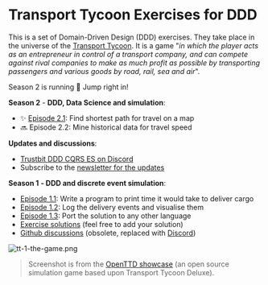 # Transport Tycoon Exercises for DDD

This is a set of Domain-Driven Design (DDD) exercises. They take place in the universe of the [Transport Tycoon](https://en.wikipedia.org/wiki/Transport_Tycoon). It is a game "*in which the player acts as an entrepreneur in control of a transport company, and can compete against rival companies to make as much profit as possible by transporting passengers and various goods by road, rail, sea and air*".

 Season 2 is running 🎉 Jump right in! 



**Season 2** - **DDD, Data Science and simulation**:

- ✨ [Episode 2.1](transport-tycoon_21.md): Find shortest path for travel on a map
- 🔜 Episode 2.2: Mine historical data for travel speed

**Updates and discussions**:

- [Trustbit DDD CQRS ES on Discord](https://discord.gg/jHGbUwxDgv)
- Subscribe to the [newsletter for the updates](https://tinyletter.com/softwarepark)

**Season 1** **- DDD and discrete event simulation**:

- [Episode 1.1](transport-tycoon-1.md): Write a program to print time it would take to deliver cargo
- [Episode 1.2](transport-tycoon-2.md): Log the delivery events and visualise them
- [Episode 1.3](transport-tycoon-3.md): Port the solution to any other language
- [Exercise solutions](https://github.com/Softwarepark/exercises/blob/master/transport-tycoon/README.md) (feel free to add your solution)
- [Github discussions](https://github.com/orgs/ddd-exercises/teams/tt/discussions) (obsolete, replaced with [Discord](https://discord.gg/jHGbUwxDgv))

![tt-1-the-game.png](images/tt-1-openttd.png)

> Screenshot is from the [OpenTTD showcase](https://www.openttd.org/screenshots.html) (an open source simulation game based upon Transport Tycoon Deluxe).
